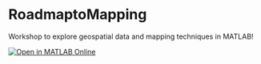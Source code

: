 # RoadmaptoMapping
Workshop to explore geospatial data and mapping techniques in MATLAB!

[![Open in MATLAB Online](https://www.mathworks.com/images/responsive/global/open-in-matlab-online.svg)](https://matlab.mathworks.com/open/github/v1?repo=drLKeen/RoadmaptoMapping)

